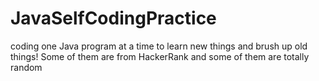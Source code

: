 # JavaSelfCodingPractice
coding one Java program at a time to learn new things and brush up old things!
Some of them are from HackerRank and some of them are totally random
